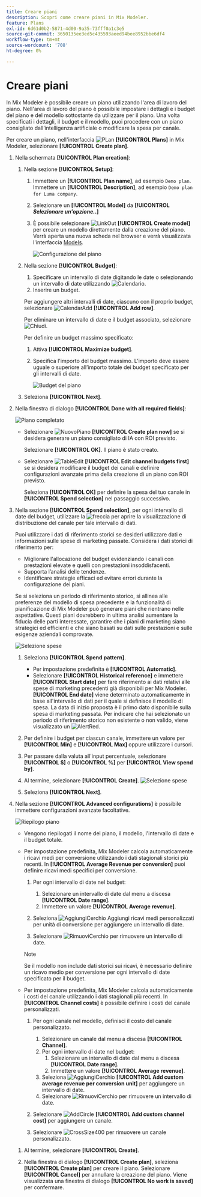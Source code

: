 ```yaml
---
title: Creare piani
description: Scopri come creare piani in Mix Modeler.
feature: Plans
exl-id: 6d61d0b2-5871-4d00-9a35-73fff0a1c3e5
source-git-commit: 3650135ee3ed5c435593aeed94bee8952bbe6df4
workflow-type: tm+mt
source-wordcount: '708'
ht-degree: 0%

---
```



# Creare piani

In Mix Modeler è possibile creare un piano utilizzando l&#39;area di lavoro del piano. Nell&#39;area di lavoro del piano è possibile impostare i dettagli e i budget del piano e del modello sottostante da utilizzare per il piano. Una volta specificati i dettagli, il budget e il modello, puoi procedere con un piano consigliato dall’intelligenza artificiale o modificare la spesa per canale.

Per creare un piano, nell&#39;interfaccia ![PLan](/help/assets/icons/FileChart.svg) **[!UICONTROL Plans]** in Mix Modeler, selezionare **[!UICONTROL Create plan]**.


1. Nella schermata **[!UICONTROL Plan creation]**:

   1. Nella sezione **[!UICONTROL Setup]**:

      1. Immettere un **[!UICONTROL Plan name]**, ad esempio `Demo plan`. Immettere un **[!UICONTROL Description]**, ad esempio `Demo plan for Luma company`.
      1. Selezionare un **[!UICONTROL Model]** da **[!UICONTROL _Selezionare un&#39;opzione._.]**
      1. È possibile selezionare ![LinkOut](/help/assets/icons/LinkOut.svg) **[!UICONTROL Create model]** per creare un modello direttamente dalla creazione del piano. Verrà aperta una nuova scheda nel browser e verrà visualizzata l&#39;interfaccia [Models](../models/overview.md).

         ![Configurazione del piano](/help/assets/plan-setup.png)

   1. Nella sezione **[!UICONTROL Budget]**:

      1. Specificare un intervallo di date digitando le date o selezionando un intervallo di date utilizzando ![Calendario](/help/assets/icons/Calendar.svg).
      1. Inserire un budget.

      Per aggiungere altri intervalli di date, ciascuno con il proprio budget, selezionare ![CalendarAdd](/help/assets/icons/CalendarAdd.svg) **[!UICONTROL Add row]**.

      Per eliminare un intervallo di date e il budget associato, selezionare ![Chiudi](/help/assets/icons/Close.svg).

      Per definire un budget massimo specificato:

      1. Attiva **[!UICONTROL Maximize budget]**.
      1. Specifica l&#39;importo del budget massimo. L’importo deve essere uguale o superiore all’importo totale dei budget specificato per gli intervalli di date.

         ![Budget del piano](/help/assets/plan-budget.png)

   1. Seleziona **[!UICONTROL Next]**.

1. Nella finestra di dialogo **[!UICONTROL Done with all required fields]**:

   ![Piano completato](/help/assets/plan-done-required-fields.png)

   * Selezionare ![NuovoPiano](/help/assets/icons/NewPlan.svg) **[!UICONTROL Create plan now]** se si desidera generare un piano consigliato di IA con ROI previsto.


     Selezionare **[!UICONTROL OK]**. Il piano è stato creato.


   * Selezionare ![TableEdit](/help/assets/icons/TableEdit.svg) **[!UICONTROL Edit channel budgets first]** se si desidera modificare il budget dei canali e definire configurazioni avanzate prima della creazione di un piano con ROI previsto.

     Seleziona **[!UICONTROL OK]** per definire la spesa del tuo canale in **[!UICONTROL Spend selection]** nel passaggio successivo.



1. Nella sezione **[!UICONTROL Spend selection]**, per ogni intervallo di date del budget, utilizzare la ![freccia](/help/assets/icons/ChevronRight.svg) per aprire la visualizzazione di distribuzione del canale per tale intervallo di dati.

   Puoi utilizzare i dati di riferimento storici se desideri utilizzare dati e informazioni sulle spese di marketing passate. Considera i dati storici di riferimento per:

   * Migliorare l&#39;allocazione del budget evidenziando i canali con prestazioni elevate e quelli con prestazioni insoddisfacenti.
   * Supporta l’analisi delle tendenze.
   * Identificare strategie efficaci ed evitare errori durante la configurazione dei piani.

   Se si seleziona un periodo di riferimento storico, si allinea alle preferenze del modello di spesa precedente e la funzionalità di pianificazione di Mix Modeler può generare piani che rientrano nelle aspettative. Questi piani dovrebbero in ultima analisi aumentare la fiducia delle parti interessate, garantire che i piani di marketing siano strategici ed efficienti e che siano basati su dati sulle prestazioni e sulle esigenze aziendali comprovate.

   ![Selezione spese](/help/assets/plan-spend-selection.png)

   1. Seleziona **[!UICONTROL Spend pattern]**.

      * Per impostazione predefinita è **[!UICONTROL Automatic]**.
      * Selezionare **[!UICONTROL Historical reference]** e immettere **[!UICONTROL Start date]** per fare riferimento ai dati relativi alle spese di marketing precedenti già disponibili per Mix Modeler. **[!UICONTROL End date]** viene determinato automaticamente in base all&#39;intervallo di dati per il quale si definisce il modello di spesa. La data di inizio proposta è il primo dato disponibile sulla spesa di marketing passata. Per indicare che hai selezionato un periodo di riferimento storico non esistente o non valido, viene visualizzato un ![AlertRed](/help/assets/icons/AlertRed.svg).

   1. Per definire i budget per ciascun canale, immettere un valore per **[!UICONTROL Min]** e **[!UICONTROL Max]** oppure utilizzare i cursori.

   1. Per passare dalla valuta all&#39;input percentuale, selezionare **[!UICONTROL $]** o **[!UICONTROL %]** per **[!UICONTROL View spend by]**.

   1. Al termine, selezionare **[!UICONTROL Create]**.
      ![Selezione spese](/help/assets/plan-spend-selection.png)

   1. Seleziona **[!UICONTROL Next]**.



1. Nella sezione **[!UICONTROL Advanced configurations]** è possibile immettere configurazioni avanzate facoltative.

   ![Riepilogo piano](../assets/plan-advanced-configurations.png)

   * Vengono riepilogati il nome del piano, il modello, l&#39;intervallo di date e il budget totale.

   * Per impostazione predefinita, Mix Modeler calcola automaticamente i ricavi medi per conversione utilizzando i dati stagionali storici più recenti. In **[!UICONTROL Average Revenue per conversion]** puoi definire ricavi medi specifici per conversione.

      1. Per ogni intervallo di date nel budget:

         1. Selezionare un intervallo di date dal menu a discesa **[!UICONTROL Date range]**.
         1. Immettere un valore **[!UICONTROL Average revenue]**.

      1. Seleziona ![AggiungiCerchio](/help/assets/icons/AddCircle.svg) Aggiungi ricavi medi personalizzati per unità di conversione per aggiungere un intervallo di date.
      1. Selezionare ![RimuoviCerchio](/help/assets/icons/RemoveCircle.svg) per rimuovere un intervallo di date.

     >[!NOTE]
     >
     >Se il modello non include dati storici sui ricavi, è necessario definire un ricavo medio per conversione per ogni intervallo di date specificato per il budget.
     >

   * Per impostazione predefinita, Mix Modeler calcola automaticamente i costi del canale utilizzando i dati stagionali più recenti. In **[!UICONTROL Channel costs]** è possibile definire i costi del canale personalizzati.

      1. Per ogni canale nel modello, definisci il costo del canale personalizzato.

         1. Selezionare un canale dal menu a discesa **[!UICONTROL Channel]**.
         1. Per ogni intervallo di date nel budget:
            1. Selezionare un intervallo di date dal menu a discesa **[!UICONTROL Date range]**.
            1. Immettere un valore **[!UICONTROL Average revenue]**.
         1. Seleziona ![AggiungiCerchio](/help/assets/icons/AddCircle.svg) **[!UICONTROL Add custom average revenue per conversion unit]** per aggiungere un intervallo di date.
         1. Selezionare ![RimuoviCerchio](/help/assets/icons/RemoveCircle.svg) per rimuovere un intervallo di date.

      1. Selezionare ![AddCircle](/help/assets/icons/AddCircle.svg) **[!UICONTROL Add custom channel cost]** per aggiungere un canale.
      1. Selezionare ![CrossSize400](/help/assets/icons/CrossSize400.svg) per rimuovere un canale personalizzato.


   1. Al termine, selezionare **[!UICONTROL Create]**.

   1. Nella finestra di dialogo **[!UICONTROL Create plan]**, seleziona **[!UICONTROL Create plan]** per creare il piano. Selezionare **[!UICONTROL Cancel]** per annullare la creazione del piano. Viene visualizzata una finestra di dialogo **[!UICONTROL No work is saved]** per confermare.

